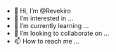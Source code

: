 - 👋 Hi, I’m @Revekiro
- 👀 I’m interested in ...
- 🌱 I’m currently learning ...
- 💞️ I’m looking to collaborate on ...
- 📫 How to reach me ...

<!---
Revekiro/Revekiro is a ✨ special ✨ repository because its `README.md` (this file) appears on your GitHub profile.
You can click the Preview link to take a look at your changes.
--->
